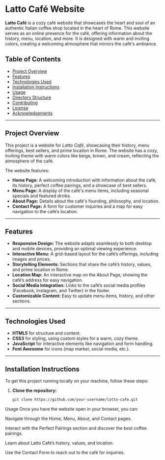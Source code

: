 # Latto Café Website

**Latto Café** is a cozy café website that showcases the heart and soul of an authentic Italian coffee shop located in the heart of Rome. This website serves as an online presence for the café, offering information about the history, menu, location, and more. It is designed with warm and inviting colors, creating a welcoming atmosphere that mirrors the café's ambiance.

## Table of Contents

- [Project Overview](#project-overview)
- [Features](#features)
- [Technologies Used](#technologies-used)
- [Installation Instructions](#installation-instructions)
- [Usage](#usage)
- [Directory Structure](#directory-structure)
- [Contributing](#contributing)
- [License](#license)
- [Acknowledgements](#acknowledgements)

---

## Project Overview

This project is a website for *Latto Café*, showcasing their history, menu offerings, best sellers, and prime location in Rome. The website has a cozy, inviting theme with warm colors like beige, brown, and cream, reflecting the atmosphere of the café. 

The website features:
- **Home Page:** A welcoming introduction with information about the café, its history, perfect coffee pairings, and a showcase of best sellers.
- **Menu Page:** A display of the café's menu items, including seasonal specials and featured drinks.
- **About Page:** Details about the café's founding, philosophy, and location.
- **Contact Page:** A form for customer inquiries and a map for easy navigation to the café’s location.

---

## Features

- **Responsive Design:** The website adapts seamlessly to both desktop and mobile devices, providing an optimal viewing experience.
- **Interactive Menu:** A grid-based layout for the café’s offerings, including images and prices.
- **Storytelling Elements:** Sections that share the café’s history, values, and prime location in Rome.
- **Location Map:** An interactive map on the About Page, showing the café’s address for easy navigation.
- **Social Media Integration:** Links to the café’s social media profiles (Facebook, Instagram, and Twitter) in the footer.
- **Customizable Content:** Easy to update menu items, history, and other sections.

---

## Technologies Used

- **HTML5** for structure and content.
- **CSS3** for styling, using custom styles for a warm, cozy theme.
- **JavaScript** for interactive elements like navigation and form handling.
- **Font Awesome** for icons (map marker, social media, etc.).

---

## Installation Instructions

To get this project running locally on your machine, follow these steps:

1. **Clone the repository:**

   ```bash
   git clone https://github.com/your-username/latto-cafe.git
Usage
Once you have the website open in your browser, you can:

Navigate through the Home, Menu, About, and Contact pages.

Interact with the Perfect Pairings section and discover the best coffee pairings.

Learn about Latto Café’s history, values, and location.

Use the Contact Form to reach out to the café for inquiries.
